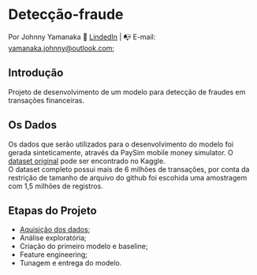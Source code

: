 # Detecção-fraude
Por Johnny Yamanaka
:raising_hand: [LindedIn](https://www.linkedin.com/in/johnny-yamanaka/) | :mailbox_with_no_mail: E-mail: yamanaka.johnny@outlook.com;  

## Introdução
Projeto de desenvolvimento de um modelo para detecção de fraudes em transações financeiras.  


## Os Dados
Os dados que serão utilizados para o desenvolvimento do modelo foi gerada sinteticamente, através da PaySim mobile money simulator. O [dataset original](https://www.kaggle.com/datasets/ealaxi/paysim1) pode ser encontrado no Kaggle.  
O dataset completo possui mais de 6 milhões de transações, por conta da restrição de tamanho de arquivo do github foi escohida uma amostragem com 1,5 milhões de registros.

## Etapas do Projeto
* [Aquisição dos dados](notebooks/eda.ipynb);
* Análise exploratória;
* Criação do primeiro modelo e baseline;
* Feature engineering;
* Tunagem e entrega do modelo.



